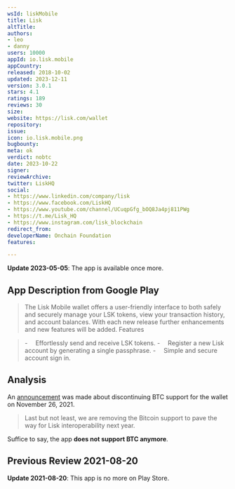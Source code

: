 ```yaml
---
wsId: liskMobile
title: Lisk
altTitle: 
authors:
- leo
- danny
users: 10000
appId: io.lisk.mobile
appCountry: 
released: 2018-10-02
updated: 2023-12-11
version: 3.0.1
stars: 4.1
ratings: 189
reviews: 30
size: 
website: https://lisk.com/wallet
repository: 
issue: 
icon: io.lisk.mobile.png
bugbounty: 
meta: ok
verdict: nobtc
date: 2023-10-22
signer: 
reviewArchive: 
twitter: LiskHQ
social:
- https://www.linkedin.com/company/lisk
- https://www.facebook.com/LiskHQ
- https://www.youtube.com/channel/UCuqpGfg_bOQ8Ja4pj811PWg
- https://t.me/Lisk_HQ
- https://www.instagram.com/lisk_blockchain
redirect_from: 
developerName: Onchain Foundation
features: 

---
```


**Update 2023-05-05**: The app is available once more.

## App Description from Google Play 

> The Lisk Mobile wallet offers a user-friendly interface to both safely and securely manage your LSK tokens, view your transaction history, and account balances. With each new release further enhancements and new features will be added.
Features

> -  Effortlessly send and receive LSK tokens.
-  Register a new Lisk account by generating a single passphrase.
-  Simple and secure account sign in.

## Analysis 

An [announcement](https://lisk.com/blog/posts/lisk-desktop-220-release) was made about discontinuing BTC support for the wallet on November 26, 2021.

> Last but not least, we are removing the Bitcoin support to pave the way for Lisk interoperability next year.

Suffice to say, the app **does not support BTC anymore**.

## Previous Review 2021-08-20 

**Update 2021-08-20**: This app is no more on Play Store.
